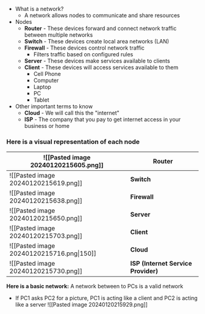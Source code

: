 - What is a network?
	- A network allows nodes to communicate and share resources
- Nodes
	- **Router** - These devices forward and connect network traffic between multiple networks
	- **Switch** - These devices create local area networks (LAN)
	- **Firewall** - These devices control network traffic
		- Filters traffic based on configured rules
	- **Server** - These devices make services available to clients
	- **Client** - These devices will access services available to them
		- Cell Phone
		- Computer
		- Laptop
		- PC
		- Tablet
- Other important terms to know
	- **Cloud** - We will call this the "internet"
	- **ISP** - The company that you pay to get internet access in your business or home

### Here is a visual representation of each node
| ![[Pasted image 20240120215605.png]] | Router |
| ---- | ---- |
| ![[Pasted image 20240120215619.png]] | **Switch** |
| ![[Pasted image 20240120215638.png]] | **Firewall** |
| ![[Pasted image 20240120215650.png]] | **Server** |
| ![[Pasted image 20240120215703.png]] | **Client** |
| ![[Pasted image 20240120215716.png\|150]] | **Cloud** |
| ![[Pasted image 20240120215730.png]] | **ISP (Internet Service Provider)** |

**Here is a basic network:**
A network between to PCs is a valid network
- If PC1 asks PC2 for a picture, PC1 is acting like a client and PC2 is acting like a server
![[Pasted image 20240120215929.png]]